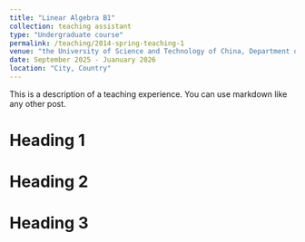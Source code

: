 ```yaml
---
title: "Linear Algebra B1"
collection: teaching assistant
type: "Undergraduate course"
permalink: /teaching/2014-spring-teaching-1
venue: "the University of Science and Technology of China, Department of Mathematics"
date: September 2025 - Juanuary 2026
location: "City, Country"
---
```


This is a description of a teaching experience. You can use markdown like any other post.

Heading 1
======

Heading 2
======

Heading 3
======
